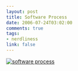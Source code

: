 ```yaml
--- 
layout: post
title: Software Process
date: 2006-07-24T03:02:00
comments: true
tags:
- nerdliness
link: false
---
```

<a href="https://zanshin.net/images/process.jpg" title="click for full sized image of Software Process"><img src="https://zanshin.net/images/process.thumbnail.jpg" alt="software process"></a>
